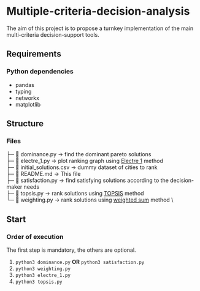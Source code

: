 # Multiple-criteria-decision-analysis

The aim of this project is to propose a turnkey implementation of the main multi-criteria decision-support tools.

## Requirements

### Python dependencies
- pandas
- typing
- networkx
- matplotlib

## Structure

### Files

├─ 🐍 dominance.py → find the dominant pareto solutions \
├─ 🐍 electre_1.py → plot ranking graph using [Electre 1](https://en.wikipedia.org/wiki/%C3%89LECTRE) method  \
├─ 📒 initial_solutions.csv → dummy dataset of cities to rank \
├─ 📜 README.md → This file \
├─ 🐍 satisfaction.py → find satisfying solutions according to the decision-maker needs \
├─ 🐍 topsis.py → rank solutions using [TOPSIS](https://en.wikipedia.org/wiki/TOPSIS) method  \
└─ 🐍 weighting.py → rank solutions using [weighted sum](https://en.wikipedia.org/wiki/Weighted_sum_model) method \

## Start

### Order of execution

The first step is mandatory, the others are optional.

1. `python3 dominance.py` **OR** `python3 satisfaction.py`
2. `python3 weighting.py`
3. `python3 electre_1.py`
4. `python3 topsis.py`